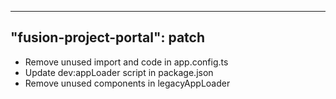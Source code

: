 
---
"fusion-project-portal": patch
--- 
- Remove unused import and code in app.config.ts
- Update dev:appLoader script in package.json
- Remove unused components in legacyAppLoader
